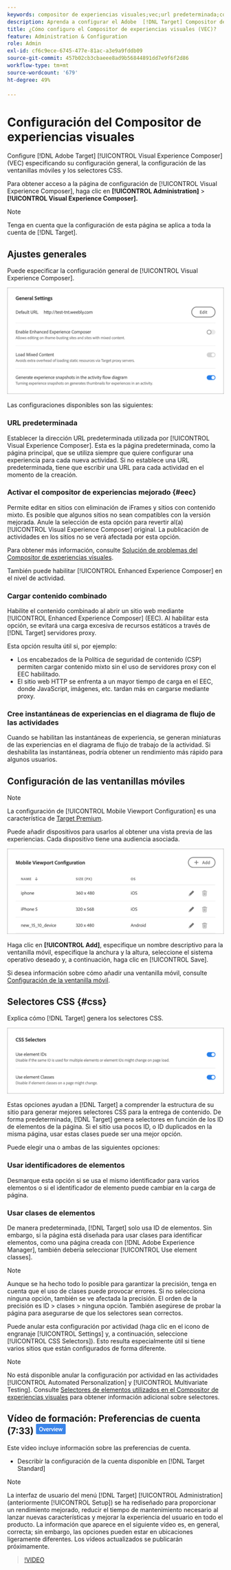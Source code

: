 ```yaml
---
keywords: compositor de experiencias visuales;vec;url predeterminada;compositor de experiencias mejorado;eec;contenido mixto;instantáneas de experiencias;ventanilla móvil;css;selectores css
description: Aprenda a configurar el Adobe  [!DNL Target] Compositor de experiencias visuales (VEC) especificando su configuración general, la configuración de las ventanillas móviles y los selectores CSS.
title: ¿Cómo configuro el Compositor de experiencias visuales (VEC)?
feature: Administration & Configuration
role: Admin
exl-id: cf6c9ece-6745-477e-81ac-a3e9a9fddb09
source-git-commit: 457b02cb3cbaeee8ad9b56844891dd7e9f6f2d86
workflow-type: tm+mt
source-wordcount: '679'
ht-degree: 49%

---
```


# Configuración del Compositor de experiencias visuales

Configure [!DNL Adobe Target] [!UICONTROL Visual Experience Composer] (VEC) especificando su configuración general, la configuración de las ventanillas móviles y los selectores CSS.

Para obtener acceso a la página de configuración de [!UICONTROL Visual Experience Composer], haga clic en **[!UICONTROL Administration]** > **[!UICONTROL Visual Experience Composer].**

>[!NOTE]
>
>Tenga en cuenta que la configuración de esta página se aplica a toda la cuenta de [!DNL Target].

## Ajustes generales

Puede especificar la configuración general de [!UICONTROL Visual Experience Composer].

![Sección de configuración general](/help/main/administrating-target/assets/general-settings.png)

Las configuraciones disponibles son las siguientes:

### URL predeterminada

Establecer la dirección URL predeterminada utilizada por [!UICONTROL Visual Experience Composer]. Esta es la página predeterminada, como la página principal, que se utiliza siempre que quiere configurar una experiencia para cada nueva actividad. Si no establece una URL predeterminada, tiene que escribir una URL para cada actividad en el momento de la creación.

### Activar el compositor de experiencias mejorado {#eec}

Permite editar en sitios con eliminación de iFrames y sitios con contenido mixto. Es posible que algunos sitios no sean compatibles con la versión mejorada. Anule la selección de esta opción para revertir al(a) [!UICONTROL Visual Experience Composer] original. La publicación de actividades en los sitios no se verá afectada por esta opción.

Para obtener más información, consulte [Solución de problemas del Compositor de experiencias visuales](/help/main/c-experiences/c-visual-experience-composer/r-troubleshoot-composer/troubleshoot-composer.md).

También puede habilitar [!UICONTROL Enhanced Experience Composer] en el nivel de actividad.

### Cargar contenido combinado

Habilite el contenido combinado al abrir un sitio web mediante [!UICONTROL Enhanced Experience Composer] (EEC). Al habilitar esta opción, se evitará una carga excesiva de recursos estáticos a través de [!DNL Target] servidores proxy.

Esta opción resulta útil si, por ejemplo:

* Los encabezados de la Política de seguridad de contenido (CSP) permiten cargar contenido mixto sin el uso de servidores proxy con el EEC habilitado.
* El sitio web HTTP se enfrenta a un mayor tiempo de carga en el EEC, donde JavaScript, imágenes, etc. tardan más en cargarse mediante proxy.

### Cree instantáneas de experiencias en el diagrama de flujo de las actividades

Cuando se habilitan las instantáneas de experiencia, se generan miniaturas de las experiencias en el diagrama de flujo de trabajo de la actividad. Si deshabilita las instantáneas, podría obtener un rendimiento más rápido para algunos usuarios.

## Configuración de las ventanillas móviles  

>[!NOTE]
>
>La configuración de [!UICONTROL Mobile Viewport Configuration] es una característica de [Target Premium](/help/main/c-intro/intro.md#premium).


Puede añadir dispositivos para usarlos al obtener una vista previa de las experiencias. Cada dispositivo tiene una audiencia asociada.

![Sección de configuración de ventanilla móvil](/help/main/administrating-target/assets/mobile-viewport-configuration.png)

Haga clic en **[!UICONTROL Add]**, especifique un nombre descriptivo para la ventanilla móvil, especifique la anchura y la altura, seleccione el sistema operativo deseado y, a continuación, haga clic en [!UICONTROL Save].

Si desea información sobre cómo añadir una ventanilla móvil, consulte [Configuración de la ventanilla móvil](/help/main/c-experiences/c-visual-experience-composer/mobile-viewports.md).

## Selectores CSS {#css}

Explica cómo [!DNL Target] genera los selectores CSS.

![Sección de selectores CSS](/help/main/administrating-target/assets/css-selectors.png)

Estas opciones ayudan a [!DNL Target] a comprender la estructura de su sitio para generar mejores selectores CSS para la entrega de contenido. De forma predeterminada, [!DNL Target] genera selectores en función de los ID de elementos de la página. Si el sitio usa pocos ID, o ID duplicados en la misma página, usar estas clases puede ser una mejor opción.

Puede elegir una o ambas de las siguientes opciones:

### Usar identificadores de elementos

Desmarque esta opción si se usa el mismo identificador para varios elementos o si el identificador de elemento puede cambiar en la carga de página.

### Usar clases de elementos

De manera predeterminada, [!DNL Target] solo usa ID de elementos. Sin embargo, si la página está diseñada para usar clases para identificar elementos, como una página creada con [!DNL Adobe Experience Manager], también debería seleccionar [!UICONTROL Use element classes].

>[!NOTE]
>
>Aunque se ha hecho todo lo posible para garantizar la precisión, tenga en cuenta que el uso de clases puede provocar errores. Si no selecciona ninguna opción, también se ve afectada la precisión. El orden de la precisión es ID > clases > ninguna opción. También asegúrese de probar la página para asegurarse de que los selectores sean correctos.

Puede anular esta configuración por actividad (haga clic en el icono de engranaje [!UICONTROL Settings] y, a continuación, seleccione [!UICONTROL CSS Selectors]). Esto resulta especialmente útil si tiene varios sitios que están configurados de forma diferente.

>[!NOTE]
>
>No está disponible anular la configuración por actividad en las actividades [!UICONTROL Automated Personalization] y [!UICONTROL Multivariate Testing].  Consulte [Selectores de elementos utilizados en el Compositor de experiencias visuales](/help/main/c-experiences/c-visual-experience-composer/vec-selectors.md) para obtener información adicional sobre selectores.

## Vídeo de formación: Preferencias de cuenta (7:33) ![Distintivo de información general](/help/main/assets/overview.png)

Este vídeo incluye información sobre las preferencias de cuenta.

* Describir la configuración de la cuenta disponible en [!DNL Target Standard]

>[!NOTE]
>
>La interfaz de usuario del menú [!DNL Target] [!UICONTROL Administration] (anteriormente [!UICONTROL Setup]) se ha rediseñado para proporcionar un rendimiento mejorado, reducir el tiempo de mantenimiento necesario al lanzar nuevas características y mejorar la experiencia del usuario en todo el producto. La información que aparece en el siguiente vídeo es, en general, correcta; sin embargo, las opciones pueden estar en ubicaciones ligeramente diferentes. Los vídeos actualizados se publicarán próximamente.

>[!VIDEO](https://video.tv.adobe.com/v/17379)
